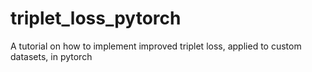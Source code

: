 # triplet_loss_pytorch
A tutorial on how to implement improved triplet loss, applied to custom datasets, in pytorch
